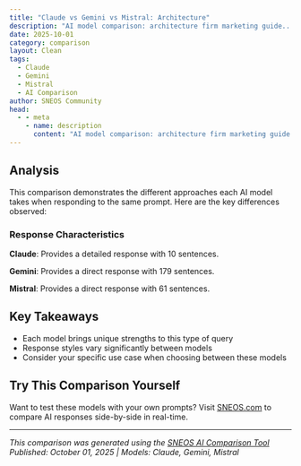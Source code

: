 ```yaml
---
title: "Claude vs Gemini vs Mistral: Architecture"
description: "AI model comparison: architecture firm marketing guide..."
date: 2025-10-01
category: comparison
layout: Clean
tags:
  - Claude
  - Gemini
  - Mistral
  - AI Comparison
author: SNEOS Community
head:
  - - meta
    - name: description
      content: "AI model comparison: architecture firm marketing guide..."
---
```


<ChatComparison
  title="Claude vs Gemini vs Mistral: Architecture"
  prompt="architecture firm marketing guide"
  :responses='{
    "Claude": "# Architecture Firm Marketing Guide\n\n## 1. Foundation \u0026 Brand Strategy\n\n### Define Your Brand Identity\n- **Mission \u0026 Vision**: Clearly articulate your firm\u0027s purpose and long-term goals\n- **Unique Value Proposition**: What sets you apart from competitors?\n- **Target Markets**: Identify specific sectors (residential, commercial, healthcare, education, etc.)\n- **Brand Voice**: Professional, innovative, sustainable, traditional, etc.\n- **Visual Identity**: Logo, color palette, typography, photography style\n\n### Market Positioning\n- Analyze competitors and identify gaps in the market\n- Determine your niche (luxury residential, sustainable design, historic preservation, etc.)\n- Establish pricing strategy relative to market position\n- Define your ideal client profile\n\n## 2. Digital Marketing Strategy\n\n### Website Development\n**Essential Elements:**\n- Professional, mobile-responsive design\n- High-quality project photography\n- Clear navigation and user experience\n- Project case studies with detailed descriptions\n- Team bios and credentials\n- Contact information and location\n- Client testimonials\n- Awards and recognition\n- Blog/news section\n\n**SEO Optimization:**\n- Local SEO for geographic targeting\n- Industry-specific keywords\n- Project location pages\n- Regular content updates\n- Fast loading speeds\n- Schema markup for architecture firms\n\n### Content Marketing\n**Blog Topics:**\n- Design trends and insights\n- Project case studies\n- Sustainability in architecture\n- Local building codes and regulations\n- Before/after transformations\n- Design process explanations\n- Community involvement\n\n**Content Formats:**\n- Written articles\n- Video tours and time-lapses\n- Architectural drawings and renderings\n- Infographics\n- Podcasts or interviews\n- Virtual reality experiences\n\n### Social Media Marketing\n\n**Platform Strategy:**\n- **Instagram**: Visual portfolio, behind-the-scenes content, stories\n- **LinkedIn**: Professional networking, thought leadership, B2B connections\n- **Facebook**: Community engagement, event promotion, client testimonials\n- **Pinterest**: Design inspiration boards, project galleries\n- **YouTube**: Project walkthroughs, design process videos\n- **TikTok**: Quick design tips, trending architecture content\n\n**Content Ideas:**\n- Construction progress updates\n- Design sketches and drawings\n- Team member spotlights\n- Award announcements\n- Speaking engagements\n- Sustainable design features\n\n## 3. Traditional Marketing Approaches\n\n### Print Marketing\n- High-quality brochures and portfolios\n- Professional business cards\n- Project proposal templates\n- Branded presentation materials\n- Trade publication advertisements\n\n### Public Relations\n- Press releases for major projects or awards\n- Industry publication features\n- Speaking opportunities at conferences\n- Award submissions\n- Community involvement announcements\n\n### Networking \u0026 Relationships\n- Industry associations and memberships\n- Local business organizations\n- Client relationship management\n- Referral partner development\n- Mentor/mentee relationships\n\n## 4. Portfolio Development\n\n### Project Documentation\n**Photography:**\n- Hire professional architectural photographers\n- Capture multiple angles and lighting conditions\n- Include detail shots and wide views\n- Document projects at different times of day/seasons\n- Before and after comparisons\n\n**Case Studies:**\n- Project objectives and challenges\n- Design solutions and innovations\n- Client collaboration process\n- Sustainability features\n- Budget and timeline management\n- Final results and impact\n\n### Portfolio Presentation\n- Curate projects for specific audiences\n- Lead with strongest, most relevant work\n- Include variety in project types and scales\n- Show design process, not just final results\n- Update regularly with new projects\n\n## 5. Client Acquisition Strategies\n\n### Lead Generation\n**Digital Channels:**\n- Search engine optimization\n- Pay-per-click advertising\n- Social media advertising\n- Email marketing campaigns\n- Content marketing and downloads\n\n**Traditional Channels:**\n- Referrals from past clients\n- Professional network connections\n- Trade show participation\n- Direct mail campaigns\n- Cold outreach to target prospects\n\n### Relationship Building\n- Client onboarding process\n- Regular communication during projects\n- Post-project follow-up\n- Holiday and milestone communications\n- Client events and appreciation programs\n\n### Proposal Process\n- Standardized proposal templates\n- Clear scope of work definitions\n- Competitive fee structures\n- Professional presentation materials\n- Follow-up procedures\n\n## 6. Specialized Marketing Tactics\n\n### Awards and Recognition\n- Research and submit to relevant competitions\n- Document award wins in marketing materials\n- Leverage awards for media coverage\n- Display awards prominently on website\n- Include awards in email signatures and proposals\n\n### Speaking and Thought Leadership\n- Conference presentations\n- Industry panel participation\n- Webinar hosting\n- Podcast appearances\n- Expert commentary for",
    "Gemini": "## Architecture Firm Marketing Guide: Building a Strong Foundation for Growth\n\nThis guide provides a comprehensive framework for developing and executing a successful marketing strategy for your architecture firm. It covers key principles, actionable steps, and resources to help you attract new clients, build a strong reputation, and achieve your business goals.\n\n**I. Understanding Your Firm \u0026 Market:**\n\nBefore jumping into tactics, you need a clear understanding of who you are, what you offer, and who you\u0027re trying to reach.\n\n*   **1. Define Your Niche \u0026 Specialization:**\n    *   **What are you REALLY good at?** (e.g., sustainable design, residential renovations, commercial high-rises, healthcare facilities, historical preservation)\n    *   **What type of projects excite your team?**\n    *   **Which market sectors are growing and offer the most potential?**\n    *   **Document your unique value proposition (UVP):**  What makes your firm different and better than the competition?\n\n*   **2. Identify Your Target Audience:**\n    *   **Who are your ideal clients?** (e.g., developers, homeowners, municipalities, corporations, non-profits)\n    *   **What are their needs, challenges, and motivations?**\n    *   **Where do they spend their time online and offline?**\n    *   **What language do they use?**\n    *   **Create detailed client personas.**  These are fictional representations of your ideal clients, including their demographics, motivations, and pain points.\n\n*   **3. Analyze Your Competition:**\n    *   **Who are your main competitors?**\n    *   **What are their strengths and weaknesses?**\n    *   **What are their marketing strategies?**\n    *   **How can you differentiate yourself?**\n    *   **Identify gaps in the market that you can fill.**\n\n*   **4. Conduct a SWOT Analysis:**\n    *   **Strengths:** What advantages does your firm have?\n    *   **Weaknesses:** Where can your firm improve?\n    *   **Opportunities:** What external factors can you leverage?\n    *   **Threats:** What external factors could harm your firm?\n\n**II. Setting Clear Marketing Goals \u0026 Objectives:**\n\n*   **1. Define SMART Goals:**\n    *   **Specific:** Clearly define what you want to achieve.\n    *   **Measurable:** How will you track progress?\n    *   **Achievable:** Are your goals realistic?\n    *   **Relevant:** Do your goals align with your overall business objectives?\n    *   **Time-bound:** When do you want to achieve your goals?\n\n*   **2. Examples of Marketing Goals:**\n    *   Increase website traffic by 20% in the next quarter.\n    *   Generate 10 qualified leads per month.\n    *   Secure 3 new projects in your target market within the next year.\n    *   Improve brand awareness by 15% as measured by social media engagement.\n\n*   **3. Track and Analyze Results:**  Regularly monitor your progress and adjust your strategy as needed.  Use tools like Google Analytics, CRM software, and social media analytics to measure your performance.\n\n**III. Building Your Brand \u0026 Online Presence:**\n\n*   **1. Website:**\n    *   **Essential:**  Your website is your digital storefront and the foundation of your online marketing efforts.\n    *   **Professional Design:**  Visually appealing, modern, and mobile-responsive.\n    *   **Clear Messaging:**  Communicate your UVP and target audience effectively.\n    *   **High-Quality Portfolio:**  Showcase your best work with stunning photography and detailed project descriptions.\n    *   **Blog:**  Share your expertise, insights, and project updates.\n    *   **SEO Optimization:**  Ensure your website is easily found by search engines.\n    *   **Contact Form \u0026 Clear Call to Action:**  Make it easy for potential clients to reach you.\n\n*   **2. Search Engine Optimization (SEO):**\n    *   **Keyword Research:**  Identify the terms your target audience uses to find architects.\n    *   **On-Page Optimization:**  Optimize your website content and structure for relevant keywords.\n    *   **Off-Page Optimization:**  Build backlinks from reputable websites.\n    *   **Local SEO:**  Optimize your Google My Business listing and local citations.\n\n*   **3. Social Media:**\n    *   **Choose the Right Platforms:**  Focus on platforms where your target audience is active (e.g., LinkedIn, Instagram, Pinterest).\n    *   **Engaging Content:**  Share high-quality visuals of your projects, behind-the-scenes glimpses of your team, and valuable industry insights.\n    *   **Consistent Posting:**  Maintain a regular posting schedule.\n    *   **Engage with Your Audience:**  Respond to comments and messages promptly.\n    *   **Use Relevant Hashtags:**  Increase the visibility of your posts.\n    *   **Run Targeted Ads:**  Reach a wider audience with paid social media advertising.\n\n*   **4. Email Marketing:**\n    *   **Build an Email List:**  Offer valuable content in exchange for email addresses (e.g., a free guide, a case study).\n    *   **Segment Your List:**  Tailor your messages to different audience segments.\n    *   **Personalize Your Emails:**  Use the recipient\u0027s name and other relevant information.\n    *   **Provide Valuable Content:**  Share industry news, project updates, and helpful tips.\n    *   **Track Your Results:**  Monitor open rates, click-through rates, and unsubscribe rates.\n\n*   **5. Online Directories \u0026 Listings:**\n    *   **Google My Business:** Claim and optimize your Google My Business listing.\n    *   **Houzz:** Create a profile on Houzz and showcase your projects.\n    *   **AIA Find an Architect:**  Maintain an accurate profile on the AIA\u0027s online directory.\n    *   **Other Industry-Specific Directories:**  List your firm on relevant industry directories.\n\n**IV. Content Marketing \u0026 Thought Leadership:**\n\n*   **1. Blog Posts:**\n    *   **Share Your Expertise:**  Write about topics relevant to your target audience.\n    *   **Solve Problems:**  Address common challenges faced by your clients.\n    *   **Showcase Your Projects:**  Tell the story behind your projects and highlight the value you provided.\n    *   **Optimize for SEO:**  Use relevant keywords to improve your search engine ranking.\n\n*   **2. Case Studies:**\n    *   **Demonstrate Your Success:**  Showcase how you helped clients achieve their goals.\n    *   **Quantify Your Results:**  Provide concrete data to support your claims.\n    *   **Tell a Compelling Story:**  Engage your audience with a well-written and visually appealing case study.\n\n*   **3. White Papers \u0026 Ebooks:**\n    *   **Provide In-Depth Information:**  Offer a comprehensive overview of a specific topic.\n    *   **Establish Your Authority:**  Position yourself as a thought leader in your industry.\n    *   **Generate Leads:**  Offer white papers and ebooks in exchange for email addresses.\n\n*   **4. Webinars \u0026 Online Presentations:**\n    *   **Share Your Knowledge:**  Present on topics of interest to your target audience.\n    *   **Engage with Your Audience:**  Answer questions and provide valuable insights.\n    *   **Generate Leads:**  Collect contact information from attendees.\n\n*   **5. Speaking Engagements:**\n    *   **Present at Industry Events:**  Share your expertise and network with potential clients.\n    *   **Participate in Panel Discussions:**  Contribute to relevant conversations and raise your profile.\n\n**V. Public Relations \u0026 Media Outreach:**\n\n*   **1. Build Relationships with Journalists:**\n    *   **Identify Relevant Publications:**  Target publications that cover your niche.\n    *   **Follow Journalists on Social Media:**  Stay up-to-date on their work and interests.\n    *   **Offer Exclusive Content:**  Provide journalists with early access to your news.\n\n*   **2. Write Press Releases:**\n    *   **Announce New Projects:**  Highlight your recent accomplishments.\n    *   **Share Firm News:**  Announce awards, new hires, and other significant events.\n    *   **Make Sure Your Press Releases are Newsworthy:**  Focus on the impact of your work and the value you provide.\n\n*   **3. Submit Projects for Awards:**\n    *   **Gain Recognition:**  Winning awards can enhance your reputation and attract new clients.\n    *   **Showcase Your Work:**  Highlight your best projects and demonstrate your expertise.\n    *   **Generate Media Coverage:**  Award wins can lead to press coverage.\n\n**VI. Networking \u0026 Relationship Building:**\n\n*   **1. Attend Industry Events:**\n    *   **AIA Conferences:**  Connect with other architects and learn about industry trends.\n    *   **Trade Shows:**  Meet potential clients and partners.\n    *   **Networking Events:**  Build relationships with professionals in your target market.\n\n*   **2. Join Professional Organizations:**\n    *   **AIA:**  The American Institute of Architects.\n    *   **USGBC:**  The U.S. Green Building Council.\n    *   **Local Chamber of Commerce:**  Connect with businesses in your community.\n\n*   **3. Cultivate Client Relationships:**\n    *   **Provide Excellent Service:**  Exceed your clients\u0027 expectations.\n    *   **Stay in Touch:**  Maintain regular communication with past clients.\n    *   **Ask for Referrals:**  Encourage satisfied clients to refer you to their network.\n\n**VII. Tracking, Analysis \u0026 Optimization:**\n\n*   **1. Key Performance Indicators (KPIs):**\n    *   Website traffic\n    *   Lead generation\n    *   Conversion rates\n    *   Social media engagement\n    *   Return on investment (ROI) for marketing campaigns\n\n*   **2. Analytics Tools:**\n    *   Google Analytics\n    *   Social media analytics platforms\n    *   CRM software\n\n*   **3. Regular Reporting:**\n    *   Track your KPIs on a regular basis.\n    *   Analyze your results and identify areas for improvement.\n    *   Adjust your marketing strategy as needed.\n\n**VIII.  Marketing Budget \u0026 Resources:**\n\n*   **1. Allocate a Budget:** Determine how much you can afford to spend on marketing.  A general rule of thumb is 5-10% of your gross revenue.\n*   **2. Prioritize Investments:** Focus on the marketing activities that are most likely to generate results.\n*   **3. In-House vs. Outsourcing:** Decide whether to handle marketing in-house or hire a marketing agency or consultant.\n*   **4. Marketing Tools:**  Invest in tools that will help you manage your marketing activities, such as CRM software, email marketing platforms, and social media management tools.\n\n**IX. Important Considerations:**\n\n*   **Ethical Marketing:**  Adhere to the AIA Code of Ethics and Professional Conduct.  Be honest and transparent in your marketing communications.\n*   **Legal Compliance:**  Ensure your marketing materials comply with all applicable laws and regulations.\n*   **Client Testimonials:**  Use client testimonials to build trust and credibility.  Obtain written permission from clients before using their testimonials.\n*   **Photography Rights:**  Ensure you have the rights to use all photos in your marketing materials.\n*   **Accessibility:**  Make your website and marketing materials accessible to people with disabilities.\n\n**X.  Key Takeaways:**\n\n*   **Focus on your niche and target audience.**\n*   **Build a strong brand and online presence.**\n*   **Create valuable content that showcases your expertise.**\n*   **Network and build relationships with potential clients and partners.**\n*   **Track your results and optimize your marketing strategy.**\n*   **Be patient and persistent.  Building a successful marketing program takes time and effort.**\n\n**XI.  Resources:**\n\n*   **American Institute of Architects (AIA):**  [https://www.aia.org/](https://www.aia.org/)\n*   **Marketing for Architects Podcast:**  [https://marketingforarchitects.com/](https://marketingforarchitects.com/)\n*   **Small Business Administration (SBA):** [https://www.sba.gov/](https://www.sba.gov/)\n\nThis guide provides a solid foundation for building a successful marketing program for your architecture firm. Remember to tailor your strategy to your specific needs and goals, and to continuously adapt and improve your approach as the market evolves. Good luck!\n",
    "Mistral": "Creating a marketing guide for an architecture firm involves a strategic approach to showcase your unique design capabilities, build a strong brand, and attract potential clients. Here\u2019s a comprehensive guide to help you get started:\n\n### 1. Define Your Brand\n**Brand Identity:**\n- **Mission Statement:** Clearly articulate your firm\u2019s mission and values.\n- **Unique Selling Proposition (USP):** Identify what sets your firm apart from competitors.\n- **Brand Voice:** Develop a consistent tone and style for all communications.\n\n**Visual Identity:**\n- **Logo:** Design a professional and memorable logo.\n- **Color Scheme:** Choose a color palette that reflects your brand.\n- **Typography:** Select fonts that align with your brand identity.\n\n### 2. Build a Professional Website\n**Design:**\n- **User-Friendly:** Ensure the website is easy to navigate.\n- **Portfolio:** Showcase high-quality images and descriptions of your projects.\n- **Blog:** Include a blog section for industry insights, case studies, and thought leadership.\n\n**Content:**\n- **About Us:** Provide detailed information about your firm, team, and history.\n- **Services:** Clearly outline the services you offer.\n- **Contact Information:** Make it easy for potential clients to get in touch.\n\n### 3. Leverage Social Media\n**Platforms:**\n- **LinkedIn:** For professional networking and industry updates.\n- **Instagram:** For visual storytelling and project showcases.\n- **Facebook:** For community engagement and client testimonials.\n- **Pinterest:** For inspiration and project ideas.\n\n**Content Strategy:**\n- **Project Updates:** Share progress and completion photos.\n- **Behind the Scenes:** Give a glimpse into your design process.\n- **Client Testimonials:** Share positive feedback from satisfied clients.\n- **Industry News:** Stay current with trends and share relevant articles.\n\n### 4. Content Marketing\n**Blog:**\n- **Regular Posts:** Publish articles regularly to keep your audience engaged.\n- **SEO:** Optimize your content for search engines to improve visibility.\n- **Guest Blogging:** Contribute to industry blogs to expand your reach.\n\n**Email Marketing:**\n- **Newsletters:** Send out regular newsletters with updates, tips, and project highlights.\n- **Email Campaigns:** Target specific segments of your audience with tailored content.\n\n### 5. Public Relations\n**Media Outreach:**\n- **Press Releases:** Issue press releases for significant projects or milestones.\n- **Media Coverage:** Seek coverage in architecture and design magazines, blogs, and websites.\n\n**Events:**\n- **Industry Conferences:** Attend and speak at industry events.\n- **Local Events:** Participate in local community events to build a local presence.\n\n### 6. Client Relationships\n**Client Testimonials:**\n- **Collect Feedback:** Regularly ask clients for feedback and testimonials.\n- **Showcase Testimonials:** Feature positive testimonials on your website and social media.\n\n**Client Referrals:**\n- **Referral Program:** Implement a referral program to incentivize existing clients to refer new business.\n- **Follow-Up:** Maintain regular communication with past clients to keep them engaged.\n\n### 7. Networking\n**Professional Associations:**\n- **Join Associations:** Become a member of professional associations like the American Institute of Architects (AIA).\n- **Networking Events:** Attend networking events to meet potential clients and partners.\n\n**Collaborations:**\n- **Partnerships:** Collaborate with other firms, contractors, and suppliers.\n- **Joint Ventures:** Explore joint ventures for larger projects.\n\n### 8. Advertising\n**Digital Advertising:**\n- **Google Ads:** Use Google Ads to target specific keywords and demographics.\n- **Social Media Ads:** Run targeted ads on platforms like LinkedIn and Instagram.\n\n**Print Advertising:**\n- **Magazines:** Advertise in industry-specific magazines.\n- **Local Publications:** Consider advertising in local newspapers and magazines.\n\n### 9. Measure and Analyze\n**Analytics:**\n- **Website Analytics:** Use tools like Google Analytics to track website performance.\n- **Social Media Analytics:** Monitor engagement and reach on social media platforms.\n\n**Feedback:**\n- **Client Surveys:** Regularly survey clients to gather feedback.\n- **Internal Reviews:** Conduct internal reviews to assess marketing effectiveness.\n\n### 10. Continuous Improvement\n**Stay Updated:**\n- **Industry Trends:** Keep up with the latest trends and technologies in architecture.\n- **Marketing Trends:** Stay informed about new marketing strategies and tools.\n\n**Adapt and Evolve:**\n- **Flexibility:** Be open to adjusting your marketing strategies based on performance and feedback.\n- **Innovation:** Continuously look for innovative ways to reach and engage your audience.\n\nBy following this guide, you can create a robust marketing strategy that effectively promotes your architecture firm and attracts new clients."
  }'
  published-date="19:29"
/>

## Analysis

This comparison demonstrates the different approaches each AI model takes when responding to the same prompt. Here are the key differences observed:

### Response Characteristics

**Claude**: Provides a detailed response with 10 sentences. 

**Gemini**: Provides a direct response with 179 sentences. 

**Mistral**: Provides a direct response with 61 sentences. 

## Key Takeaways

- Each model brings unique strengths to this type of query
- Response styles vary significantly between models
- Consider your specific use case when choosing between these models

## Try This Comparison Yourself

Want to test these models with your own prompts? Visit [SNEOS.com](https://sneos.com) to compare AI responses side-by-side in real-time.

---

*This comparison was generated using the [SNEOS AI Comparison Tool](https://sneos.com)*
*Published: October 01, 2025 | Models: Claude, Gemini, Mistral*

